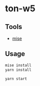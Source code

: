 # ton-w5

## Tools
- [mise](https://mise.jdx.dev/getting-started.html)

## Usage
```sh
mise install
yarn install
```

```sh
yarn start
```
